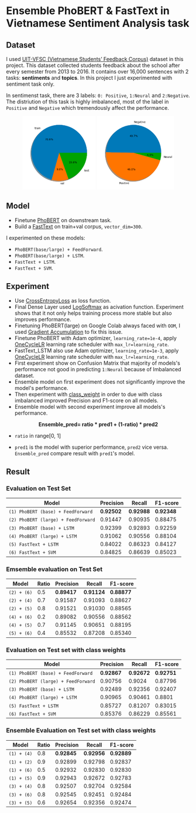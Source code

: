 # Ensemble PhoBERT & FastText in Vietnamese Sentiment Analysis task

## Dataset

I used [UIT-VFSC (Vietnamese Students’ Feedback Corpus)](https://www.researchgate.net/publication/329645066_UIT-VSFC_Vietnamese_Students%27_Feedback_Corpus_for_Sentiment_Analysis) dataset in this project. This dataset collected students feedback about the school after every semester from 2013 to 2016. It contains over 16,000 sentences with 2 tasks: **sentiments** and **topics**. In this project I just experimented with sentiment task only.

In sentimenst task, there are 3 labels: `0: Positive`, `1:Neural` and `2:Negative`. The distriution of this task is highly imbalanced, most of the label in `Positive` and `Negative` which tremendously affect the performance.

<p align="center" float="left">
  <img src="images/train_val_test_dist.png" height="200"/>
  <img src="images/labels_dist.png" height=200" /> 
</p>

## Model

- Finetune [PhoBERT](https://arxiv.org/abs/2003.00744) on downstream task.
- Build a [FastText](https://arxiv.org/abs/2003.00744) on train+val corpus, `vector_dim=300`.

I experimented on these models:
- `PhoBERT(base/large) + FeedForward`.
- `PhoBERT(base/large) + LSTM`.
- `FastText + LSTM`.
- `FastText + SVM`.

## Experiment
- Use [CrossEntropyLoss](https://pytorch.org/docs/stable/generated/torch.nn.CrossEntropyLoss.html) as loss function.
- Final Dense Layer used [LogSoftmax](https://pytorch.org/docs/stable/generated/torch.nn.LogSoftmax.html) as acivation function. Experiment shows that it not only helps training process more stable but also improves performance.
- Finetuning PhoBERT(large) on Google Colab always faced with `OOM`, I used [Gradient Accumulation](https://pytorch-lightning.readthedocs.io/en/stable/advanced/training_tricks.html#accumulate-gradients) to fix this issue.
- Finetune PhoBERT with Adam optimizer, `learning_rate=1e-4`, apply [OneCycleLR](https://pytorch.org/docs/stable/generated/torch.optim.lr_scheduler.OneCycleLR.html) learning rate scheduler with `max_lr=learning_rate`.
- FastText_LSTM also use Adam optimizer, `learning_rate=1e-3`, apply [OneCycleLR](https://pytorch.org/docs/stable/generated/torch.optim.lr_scheduler.OneCycleLR.html) learning rate scheduler with `max_lr=learning_rate`.
- First experiment show on Confusion Matrix that majority of models's performance not good in predicting `1:Neural` because of Imbalanced dataset.
- Ensemble model on first experiment does not significantly improve the model's performance.
- Then experiment with [class_weight](https://scikit-learn.org/stable/modules/generated/sklearn.utils.class_weight.compute_class_weight.html) in order to due with class imbalanced improved Precision and F1-score on all models.
- Ensemble model with second experiment improve all models's performance.

<p align="center">
<b>Ensemble_pred= ratio * pred1 + (1-ratio) * pred2</b>
</p>

- `ratio` in range[0, 1]

- `pred1` is the model with superior performance, `pred2` vice versa. `Ensemble_pred` compare result with `pred1`'s model.

## Result

### Evaluation on Test Set

| Model | Precision | Recall | F1-score |
| ----- | --------- | ------ | -------- |
| `(1) PhoBERT (base) + FeedForward` | **0.92502** | **0.92988** | **0.92348** |
| `(2) PhoBERT (large) + FeedForward` | 0.91447 | 0.90935 | 0.88475 |
| `(3) PhoBERT (base) + LSTM` | 0.92399 | 0.92893 | 0.92259 |
| `(4) PhoBERT (large) + LSTM` | 0.91062 | 0.90556 | 0.88104 |
| `(5) FastText + LSTM` | 0.84022 | 0.86323 | 0.84127 |
| `(6) FastText + SVM` | 0.84825 | 0.86639 | 0.85023 |

### **Emsemble** evaluation on Test Set

| Model | Ratio | Precision | Recall | F1-score |
| ----- | ----- | --------- | ------ | -------- |
| `(2) + (6)` | 0.5 | **0.89417** | **0.91124** | **0.88877** |
| `(2) + (4)` | 0.7 | 0.91587 | 0.91093 | 0.88627 |
| `(2) + (5)` | 0.8 | 0.91521 | 0.91030 | 0.88565 |
| `(4) + (6)` | 0.2 | 0.89082 | 0.90556 | 0.88562 |
| `(4) + (5)` | 0.7 | 0.91145 | 0.90651 | 0.88195 |
| `(5) + (6)` | 0.4 | 0.85532 | 0.87208 | 0.85340 |


### Evaluation on Test set with **class weights**

| Model | Precision | Recall | F1-score |
| ----- | --------- | ------ | -------- |
| `(1) PhoBERT (base) + FeedForward` | **0.92867** | **0.92672** | **0.92751** |
| `(2) PhoBERT (large) + FeedForward` | 0.90756 | 0.9024 | 0.87796 |
| `(3) PhoBERT (base) + LSTM` | 0.92489 | 0.92356 | 0.92407 |
| `(4) PhoBERT (large) + LSTM` | 0.90965 | 0.90461 | 0.8801 |
| `(5) FastText + LSTM` | 0.85727 | 0.81207 | 0.83015 |
| `(6) FastText + SVM`  | 0.85376 | 0.86229 | 0.85561 |

### **Ensemble** Evaluation on Test set with **class weights**

| Model | Ratio | Precision | Recall | F1-score |
| ----- | ----- | --------- | ------ | -------- |
| `(1) + (4)` | 0.8 | **0.92845** | **0.92956** | **0.92889** |
| `(1) + (2)` | 0.9 | 0.92899 | 0.92798 | 0.92837 |
| `(1) + (6)` | 0.5 | 0.92932 | 0.92830 | 0.92830 |
| `(1) + (5)` | 0.9 | 0.92943 | 0.92672 | 0.92783 |
| `(3) + (4)` | 0.8 | 0.92507 | 0.92704 | 0.92584 |
| `(3) + (6)` | 0.8 | 0.92545 | 0.92451 | 0.92484 |
| `(3) + (5)` | 0.6 | 0.92654 | 0.92356 | 0.92474 |